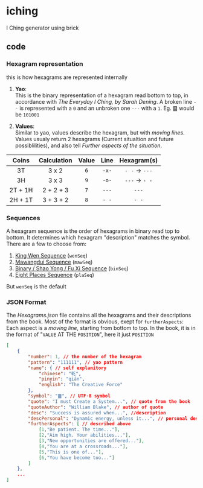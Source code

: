 # iching
I Ching generator using brick

## code

### Hexagram representation
this is how hexagrams are represented internally

1. **Yao**:  
This is the binary representation of a hexagram read bottom to top, in accordance with *The Everyday I Ching, by Sarah Dening*. A broken line `- -` is represented with a `0` and an unbroken one `---` with a `1`. Eg. ䷕ would be `101001`

2. **Values**:  
Similar to yao, values describe the hexagram, but with *moving lines*. Values usualy return 2 hexagrams (Current situaltion and future possiblilities), and also tell *Further aspects of the situation*.

| Coins   | Calculation | Value | Line  | Hexagram(s)       |
| :---:   | :---------: | :---: | :---: | :---------------: |
| 3T      | 3 x 2       | `6`   | `-x-` | `- -` &rarr; `---`|
| 3H      | 3 x 3       | `9`   | `-o-` | `---` &rarr; `- -`|
| 2T + 1H | 2 + 2 + 3   | `7`   | `---` | `---`             |
| 2H + 1T | 3 + 3 + 2   | `8`   | `- -` | `- -`             |

### Sequences
A hexagram sequence is the order of hexagrams in binary read top to bottom. It determines which hexagram "description" matches the symbol. There are a few to choose from:
1. [King Wen Sequence](https://en.wikipedia.org/wiki/King_Wen_sequence) (`wenSeq`)
2. [Mawangdui Sequence](https://www.biroco.com/yijing/sequence.htm#mwd) (`mawSeq`)
3. [Binary / Shao Yong / Fu Xi Sequence](https://www.biroco.com/yijing/sequence.htm#shaoyong) (`binSeq`)
4. [Eight Places Sequence](https://www.biroco.com/yijing/sequence.htm#jingfang) (`plaSeq`)

But `wenSeq` is the default

### JSON Format
The *Hexagrams.json* file contains all the hexagrams and their descriptions from the book. Most of the format is obvious, exept for `furtherAspects`: Each aspect is a *moving line*, starting from bottom to top. In the book, it is in the format of "`VALUE` AT THE `POSITION`", here it just `POSITION`

```json
[
    {
        "number": 1, // the number of the hexagram
        "pattern": "111111", // yao pattern
        "name": { // self explanitory
            "chinese": "乾",
            "pinyin": "qián",
            "english": "The Creative Force"
        },
        "symbol": "䷀", // UTF-8 symbol
        "quote": "I must Create a System...", // quote from the book
        "quoteAuthor": "William Blake", // author of quote
        "desc": "Success is assured when...", //description
        "descPersonal": "Dynamic energy, unless it...", // personal description
        "furtherAspects": [ // described above
            [1,"Be patient. The time..."],
            [2,"Aim high. Your abilities..."],
            [3,"New opportunities are offered..."],
            [4,"You are at a crossroads..."],
            [5,"This is one of..."],
            [6,"You have become too..."]
        ]
    },
    ...
]
```


